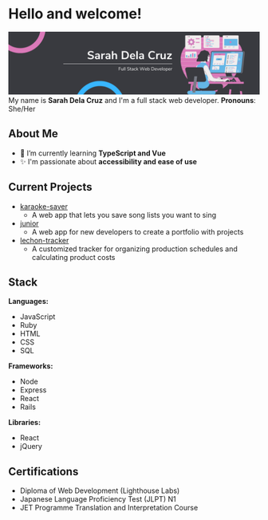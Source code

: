 # Hello and welcome!
![](data/profile-banner.png)
My name is **Sarah Dela Cruz** and I'm a full stack web developer. 
**Pronouns**: She/Her

## About Me
- 🌱 I’m currently learning **TypeScript and Vue**
- ✨ I'm passionate about **accessibility and ease of use**

## Current Projects
- [karaoke-saver](https://github.com/MSoup/karaoke-helper)
  - A web app that lets you save song lists you want to sing
- [junior](https://github.com/Alex-Reyne/junior)
  - A web app for new developers to create a portfolio with projects
- [lechon-tracker](https://github.com/sarahdeecee/lechon-tracker)
  - A customized tracker for organizing production schedules and calculating product costs

## Stack
**Languages:**
- JavaScript
- Ruby
- HTML
- CSS
- SQL

**Frameworks:**
- Node
- Express
- React
- Rails

**Libraries:**
- React
- jQuery

## Certifications
- Diploma of Web Development (Lighthouse Labs)
- Japanese Language Proficiency Test (JLPT) N1
- JET Programme Translation and Interpretation Course


